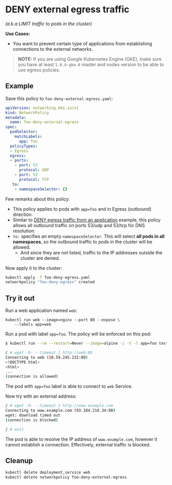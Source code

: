 # DENY external egress traffic

_(a.k.a LIMIT traffic to pods in the cluster)_

**Use Cases:**

- You want to prevent certain type of applications from establishing connections
  to the external networks.

> **NOTE:** If you are using Google Kubernetes Engine (GKE), make sure you have
> at least `1.8.4-gke.0` master and nodes version to be able to use egress
> policies.

## Example

Save this policy to `foo-deny-external-egress.yaml`:

```yaml
apiVersion: networking.k8s.io/v1
kind: NetworkPolicy
metadata:
  name: foo-deny-external-egress
spec:
  podSelector:
    matchLabels:
      app: foo
  policyTypes:
  - Egress
  egress:
  - ports:
    - port: 53
      protocol: UDP
    - port: 53
      protocol: TCP
   to:
    - namespaceSelector: {}
```

Few remarks about this policy:

* This policy applies to pods with `app=foo` and in Egress (outbound) direction.
* Similar to [DENY egress traffic from an
  application](11-deny-egress-traffic-from-an-application.md) example, this policy
  allows all outbound traffic on ports 53/udp and 53/tcp for DNS resolution.
* `to:` specifies an empty `namespaceSelector`. This will select **all pods in
  all namespaces**, so the outbound traffic to pods in the cluster will be
  allowed.
  * And since they are not listed, traffic to the IP addresses outside the cluster
    are denied.

Now apply it to the cluster:

```sh
kubectl apply -f foo-deny-egress.yaml
networkpolicy "foo-deny-egress" created
```

## Try it out

Run a web application named `web`:

    kubectl run web --image=nginx --port 80 --expose \
        --labels app=web

Run a pod with label `app=foo`. The policy will be enforced on this pod:

```sh
$ kubectl run --rm --restart=Never --image=alpine -i -t -l app=foo test -- ash

/ # wget -O- --timeout 1 http://web:80
Connecting to web (10.59.245.232:80)
<!DOCTYPE html>
<html>
...
(connection is allowed)
```

The pod with `app=foo` label is able to connect to `web` Service.

Now try with an external address:

```sh
/ # wget -O- --timeout 1 http://www.example.com
Connecting to www.example.com (93.184.216.34:80)
wget: download timed out
(connection is blocked)

/ # exit
```

The pod is able to resolve the IP address of `www.example.com`, however it
cannot establish a connection. Effectively, external traffic is blocked.

## Cleanup

```sh
kubectl delete deployment,service web
kubectl delete networkpolicy foo-deny-external-egress
```
